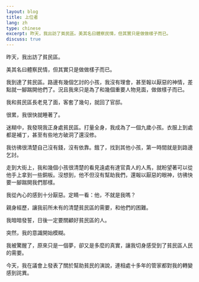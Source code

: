 ```yaml
---
layout: blog
title: 上位者
lang: zh
type: chinese
excerpt: 昨天，我出訪了貧民區。美其名曰體察民情，但其實只是做做樣子而已。
discuss: true
---
```

昨天，我出訪了貧民區。

美其名曰體察民情，但其實只是做做樣子而已。

我到達了貧民區。路邊有幾個乞討的小孩，我沒有理會，甚至報以厭惡的神情，差點就一腳踹開他們了。況且我來只是為了和幾個重要人物見面，做做樣子而已。

我和貧民區長老見了面，客套了幾句，就回了官邸。

很累，我很快就睡著了。

迷糊中，我發現我正身處貧民區。打量全身，我成為了一個九歲小孩。衣服上到處都是補丁，甚至有些地方破洞了還沒修。

我彷彿很清楚自己沒有錢，沒有依靠。餓了，找到其他小孩，第一時間就是到路邊乞討。

走到大街上，我和幾個小孩很清楚的看見遠處有達官貴人的人馬，就盼望著可以從他手上拿到一些銅板。沒想到，他不但沒有幫助我們，還報以厭惡的眼神，彷彿快要一腳踹開我們那樣。

我從內心的感到十分厭惡。定睛一看：他，不就是我嗎？

親身經歷，讓我前所未有的清楚貧民區的需要，和他們的困難。

我暗暗發誓，日後一定要關顧好貧民區的人。

突然，我的意識開始模糊。

我被驚醒了，原來只是一個夢，卻又是多麼的真實，讓我切身感受到了貧民區人民的需要。

今天，我在議會上發表了關於幫助貧民的演說，連相處十多年的管家都對我的轉變感到詫異。